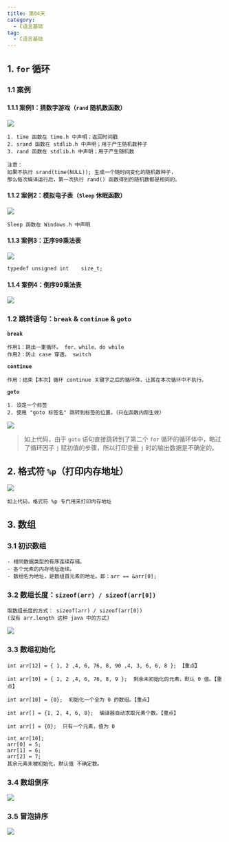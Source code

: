 ```yaml
---
title: 第04天
category:
  - C语言基础
tag:
  - C语言基础
---
```


## 1. `for` 循环

### 1.1 案例

#### 1.1.1 案例1：猜数字游戏（`rand` 随机数函数）

![](./images/day04/01.png)

```:no-line-numbers
1. time 函数在 time.h 中声明；返回时间戳
2. srand 函数在 stdlib.h 中声明；用于产生随机数种子
3. rand 函数在 stdlib.h 中声明；用于产生随机数

注意：
如果不执行 srand(time(NULL)); 生成一个随时间变化的随机数种子，
那么每次编译运行后，第一次执行 rand() 函数得到的随机数都是相同的。
```

#### 1.1.2 案例2：模拟电子表（`Sleep` 休眠函数）

![](./images/day04/02.png)

```:no-line-numbers
Sleep 函数在 Windows.h 中声明
```

#### 1.1.3 案例3：正序99乘法表

![](./images/day04/03.png)

```:no-line-numbers
typedef unsigned int    size_t;
```

#### 1.1.4 案例4：倒序99乘法表

![](./images/day04/04.png)

### 1.2 跳转语句：`break` & `continue` & `goto`

**`break`**

```:no-line-numbers
作用1：跳出一重循环。 for、while、do while
作用2：防止 case 穿透。 switch   
```

**`continue`**

```:no-line-numbers
作用：结束【本次】循环 continue 关键字之后的循环体，让其在本次循环中不执行。
```

**`goto`**

```:no-line-numbers
1. 设定一个标签
2. 使用 "goto 标签名" 跳转到标签的位置。（只在函数内部生效）
```

![](./images/day04/05.png)

> 如上代码，由于 `goto` 语句直接跳转到了第二个 `for` 循环的循环体中，略过了循环因子 `j` 赋初值的步骤，所以打印变量 `j` 时的输出数据是不确定的。

## 2. 格式符 `%p`（打印内存地址）

![](./images/day04/06.png)

```:no-line-numbers
如上代码，格式符 %p 专门用来打印内存地址
```

## 3. 数组

### 3.1 初识数组

```:no-line-numbers
- 相同数据类型的有序连续存储。
- 各个元素的内存地址连续。
- 数组名为地址，是数组首元素的地址。即：arr == &arr[0];
```

### 3.2 数组长度：`sizeof(arr) / sizeof(arr[0])`

```:no-line-numbers
取数组长度的方式： sizeof(arr) / sizeof(arr[0]) 
(没有 arr.length 这种 java 中的方式)
```

![](./images/day04/07.png)

### 3.3 数组初始化

```:no-line-numbers
int arr[12] = { 1, 2 ,4, 6, 76, 8, 90 ,4, 3, 6, 6, 8 }; 【重点】

int arr[10] = { 1, 2 ,4, 6, 76, 8, 9 };  剩余未初始化的元素，默认 0 值。【重点】

int arr[10] = {0};  初始化一个全为 0 的数组。【重点】

int arr[] = {1, 2, 4, 6, 8};  编译器自动求取元素个数。【重点】

int arr[] = {0};  只有一个元素，值为 0

int arr[10];
arr[0] = 5;
arr[1] = 6;
arr[2] = 7;    
其余元素未被初始化，默认值 不确定数。
```

### 3.4 数组倒序

![](./images/day04/08.png)

### 3.5 冒泡排序

![](./images/day04/09.png)